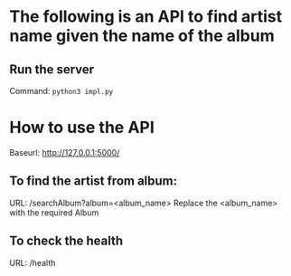 
# The following is an API to find artist name given the name of the album
## Run the server
Command: ```python3 impl.py```

# How to use the API
Baseurl: http://127.0.0.1:5000/
## To find the artist from album:
URL: /searchAlbum?album=<album_name>
Replace the <album_name> with the required Album

## To check the health
URL: /health
